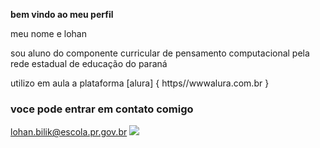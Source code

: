 **bem vindo ao meu perfil**

meu nome e lohan

sou aluno do componente curricular de pensamento computacional pela rede estadual de educação do paraná

utilizo em aula a plataforma [alura] { https//wwwalura.com.br }

### voce pode entrar em contato comigo

lohan.bilik@escola.pr.gov.br
![]([](https://media1.tenor.com/m/5slqXDpbAHMAAAAC/f-you.gif))





